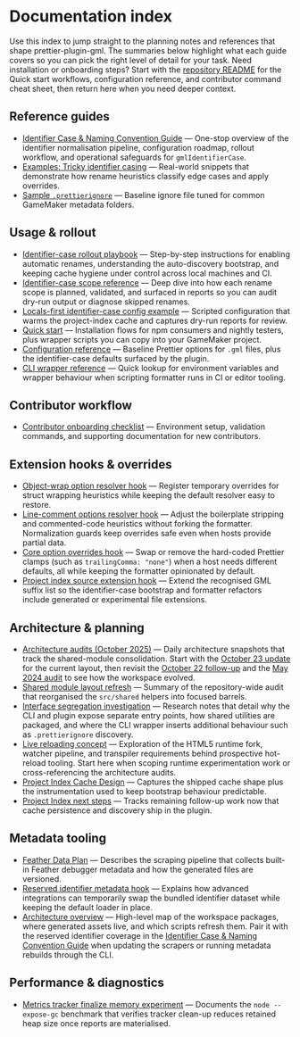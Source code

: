 # Documentation index

Use this index to jump straight to the planning notes and references that shape
prettier-plugin-gml. The summaries below highlight what each guide covers so you
can pick the right level of detail for your task. Need installation or
onboarding steps? Start with the [repository README](../README.md) for the
Quick start workflows, configuration reference, and contributor command cheat
sheet, then return here when you need deeper context.

## Reference guides

- [Identifier Case & Naming Convention Guide](naming-conventions.md) — One-stop
  overview of the identifier normalisation pipeline, configuration roadmap,
  rollout workflow, and operational safeguards for `gmlIdentifierCase`.
- [Examples: Tricky identifier casing](examples/naming-convention/tricky-identifiers.md)
  — Real-world snippets that demonstrate how rename heuristics classify edge
  cases and apply overrides.
- [Sample `.prettierignore`](examples/example.prettierignore) — Baseline ignore
  file tuned for common GameMaker metadata folders.

## Usage & rollout

- [Identifier-case rollout playbook](identifier-case-rollout.md) — Step-by-step
  instructions for enabling automatic renames, understanding the
  auto-discovery bootstrap, and keeping cache hygiene under control across
  local machines and CI.
- [Identifier-case scope reference](identifier-case-reference.md) — Deep dive
  into how each rename scope is planned, validated, and surfaced in reports so
  you can audit dry-run output or diagnose skipped renames.
- [Locals-first identifier-case config example](examples/identifier-case/locals-first.prettierrc.mjs)
  — Scripted configuration that warms the project-index cache and captures
  dry-run reports for review.
- [Quick start](../README.md#quick-start) — Installation flows for npm
  consumers and nightly testers, plus wrapper scripts you can copy into your
  GameMaker project.
- [Configuration reference](../README.md#configuration-reference) — Baseline
  Prettier options for `.gml` files, plus the identifier-case defaults surfaced
  by the plugin.
- [CLI wrapper reference](../README.md#cli-wrapper-environment-knobs) — Quick
  lookup for environment variables and wrapper behaviour when scripting
  formatter runs in CI or editor tooling.

## Contributor workflow

- [Contributor onboarding checklist](contributor-onboarding.md) — Environment
  setup, validation commands, and supporting documentation for new
  contributors.

## Extension hooks & overrides

- [Object-wrap option resolver hook](object-wrap-option-resolver-hook.md) —
  Register temporary overrides for struct wrapping heuristics while keeping the
  default resolver easy to restore.
- [Line-comment options resolver hook](line-comment-options-resolver-hook.md)
  — Adjust the boilerplate stripping and commented-code heuristics without
  forking the formatter. Normalization guards keep overrides safe even when
  hosts provide partial data.
- [Core option overrides hook](core-option-overrides-hook.md) — Swap or remove
  the hard-coded Prettier clamps (such as `trailingComma: "none"`) when a host
  needs different defaults, all while keeping the formatter opinionated by
  default.
- [Project index source extension hook](project-index-source-extensions-hook.md)
  — Extend the recognised GML suffix list so the identifier-case bootstrap and
  formatter refactors include generated or experimental file extensions.

## Architecture & planning

- [Architecture audits (October 2025)](architecture-audit-2025-10-23.md) — Daily
  architecture snapshots that track the shared-module consolidation. Start with
  the [October 23 update](architecture-audit-2025-10-23.md) for the current
  layout, then revisit the
  [October 22 follow-up](architecture-audit-2025-10-22.md) and the
  [May 2024 audit](architecture-audit-2024-05-15.md) to see how the workspace
  evolved.
- [Shared module layout refresh](shared-module-layout.md) — Summary of the
  repository-wide audit that reorganised the `src/shared` helpers into
  focused barrels.
- [Interface segregation investigation](interface-segregation-investigation.md)
  — Research notes that detail why the CLI and plugin expose separate entry
  points, how shared utilities are packaged, and where the CLI wrapper inserts
  additional behaviour such as `.prettierignore` discovery.
- [Live reloading concept](live-reloading-concept.md) — Exploration of the HTML5
  runtime fork, watcher pipeline, and transpiler requirements behind prospective
  hot-reload tooling. Start here when scoping runtime experimentation work or
  cross-referencing the architecture audits.
- [Project Index Cache Design](project-index-cache-design.md) — Captures the
  shipped cache shape plus the instrumentation used to keep bootstrap behaviour
  predictable.
- [Project Index next steps](project-index-next-steps.md) — Tracks remaining
  follow-up work now that cache persistence and discovery ship in the plugin.

## Metadata tooling

- [Feather Data Plan](feather-data-plan.md) — Describes the scraping pipeline
  that collects built-in Feather debugger metadata and how the generated files
  are versioned.
- [Reserved identifier metadata hook](reserved-identifier-metadata-hook.md) —
  Explains how advanced integrations can temporarily swap the bundled
  identifier dataset while keeping the default loader in place.
- [Architecture overview](../README.md#architecture-overview) — High-level map
  of the workspace packages, where generated assets live, and which scripts
  refresh them. Pair it with the reserved identifier coverage in the
  [Identifier Case & Naming Convention Guide](naming-conventions.md#5-reserved-identifier-dataset)
  when updating the scrapers or running metadata rebuilds through the CLI.

## Performance & diagnostics

- [Metrics tracker finalize memory experiment](metrics-tracker-finalize-memory.md)
  — Documents the `node --expose-gc` benchmark that verifies tracker clean-up
  reduces retained heap size once reports are materialised.
